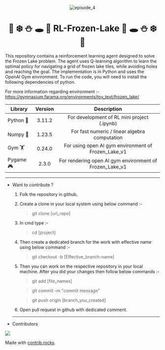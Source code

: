 <p align="center">
  <img src="https://user-images.githubusercontent.com/69793689/234189847-c582581a-2947-4b27-99e8-20b4a51221ed.gif" alt="episode_4">
</p>

# <div align="center"> :ocean: :snowflake: :snowman: :hole: :dart:  RL-Frozen-Lake :dart: :hole: :snowman: :snowflake: :ocean: </div>

This repository contains a reinforcement learning agent designed to solve the Frozen Lake problem. The agent uses Q-learning algorithm to learn the optimal policy for navigating a grid of frozen lake tiles, while avoiding holes and reaching the goal. The implementation is in Python and uses the OpenAI Gym environment. To run the code, you will need to install the following dependencies of python.

For more information regarding environment :-
https://gymnasium.farama.org/environments/toy_text/frozen_lake/

<div align="center">
	
| Library   |      Version      |  Description |
|----------|:-------------:|:------:|
| Python 🐍 | 3.11.2 | For development of RL mini project (.ipynb) |
| Numpy :runner: | 1.23.5 | For fast numeric / linear algebra computation |
| Gym :weight_lifting: | 0.24.0 | For using open AI gym environment of Frozen_Lake_v1 |
| Pygame :video_game: | 2.3.0 | For rendering open AI gym environment of Frozen_Lake_v1 |

</div>

---
- Want to contribute ?

    1) Folk the repository in github.

    2) Create a clone in your local system using below command :-

	    > git clone [url_repo]
	
    3) In cmd type :- 

	    > cd [project]

    4) Then create a dedicated branch for the work with effective name using below command :-

	    > git checkout -b [Effective_branch-name]

    5) Then you can work on the respective repository in your local machine. After you did your changes then follow below commands :-

	    > git add [file_names]  

	    > git commit -m "commit message"  

	    > git push origin [branch_you_created]  
        
    6) Open pull request in github with dedicated comment.  
    
    ---
- Contributors
  
<a href="https://github.com/Viddesh1/RL/graphs/contributors">
  <img src="https://contrib.rocks/image?repo=Viddesh1/RL" />
</a>

Made with [contrib.rocks](https://contrib.rocks).
